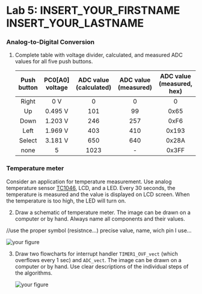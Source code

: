 # Lab 5: INSERT_YOUR_FIRSTNAME INSERT_YOUR_LASTNAME

### Analog-to-Digital Conversion

1. Complete table with voltage divider, calculated, and measured ADC values for all five push buttons.

   | **Push button** | **PC0[A0] voltage** | **ADC value (calculated)** | **ADC value (measured)** | **ADC value (measured, hex)** |
   | :-: | :-: | :-: | :-: | :-: |
   | Right  | 0&nbsp;V     | 0    | 0   | 0     |
   | Up     | 0.495&nbsp;V | 101  | 99  | 0x65  |
   | Down   | 1.203&nbsp;V | 246  | 257 | 0xF6  |
   | Left   | 1.969&nbsp;V | 403  | 410 | 0x193 |
   | Select | 3.181&nbsp;V | 650  | 640 | 0x28A |
   | none   | 5            | 1023 |  -  | 0x3FF |

### Temperature meter

Consider an application for temperature measurement. Use analog temperature sensor [TC1046](http://ww1.microchip.com/downloads/en/DeviceDoc/21496C.pdf), LCD, and a LED. Every 30 seconds, the temperature is measured and the value is displayed on LCD screen. When the temperature is too high, the LED will turn on.

2. Draw a schematic of temperature meter. The image can be drawn on a computer or by hand. Always name all components and their values.

//use the proper symbol (resistnce...) precise value, name, wich pin I use...

   ![your figure]()

3. Draw two flowcharts for interrupt handler `TIMER1_OVF_vect` (which overflows every 1&nbsp;sec) and `ADC_vect`. The image can be drawn on a computer or by hand. Use clear descriptions of the individual steps of the algorithms.

   ![your figure]()
